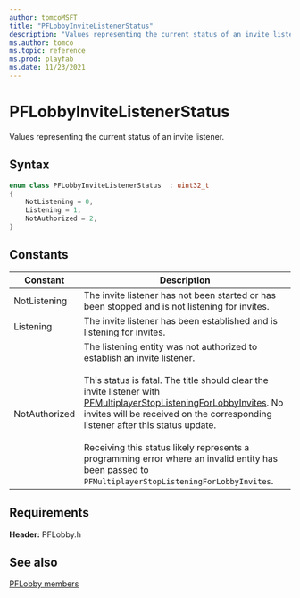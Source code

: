 ```yaml
---
author: tomcoMSFT
title: "PFLobbyInviteListenerStatus"
description: "Values representing the current status of an invite listener."
ms.author: tomco
ms.topic: reference
ms.prod: playfab
ms.date: 11/23/2021
---
```


# PFLobbyInviteListenerStatus  

Values representing the current status of an invite listener.    

## Syntax  
  
```cpp
enum class PFLobbyInviteListenerStatus  : uint32_t  
{  
    NotListening = 0,  
    Listening = 1,  
    NotAuthorized = 2,  
}  
```  
  
## Constants  
  
| Constant | Description |
| --- | --- |
| NotListening | The invite listener has not been started or has been stopped and is not listening for invites. |  
| Listening | The invite listener has been established and is listening for invites. |  
| NotAuthorized | The listening entity was not authorized to establish an invite listener.<br/><br/> This status is fatal. The title should clear the invite listener with [PFMultiplayerStopListeningForLobbyInvites](../functions/pfmultiplayerstoplisteningforlobbyinvites.md). No invites will be received on the corresponding listener after this status update. <br /><br /> Receiving this status likely represents a programming error where an invalid entity has been passed to ```PFMultiplayerStopListeningForLobbyInvites```. |  
  
  
## Requirements  
  
**Header:** PFLobby.h
  
## See also  
[PFLobby members](../pflobby_members.md)  

  
  
